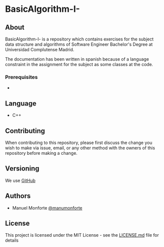 # BasicAlgorithm-I-

## About
BasicAlgorithm-I- is a repository which contains exercises for the subject  data structure and algorithms of Software Engineer Bachelor's Degree at Universidad Complutense Madrid.

The documentation has been written in spanish because of a language constraint in the assignment for the subject as some classes at the code.

### Prerequisites

-

## Language

* C++

## Contributing

When contributing to this repository, please first discuss the change you wish to make via issue, email, or any other method with the owners of this repository before making a change.

## Versioning

We use [GitHub](https://github.com)

## Authors

* Manuel Monforte  [@manumonforte](https://github.com/manumonforte)

## License

This project is licensed under the MIT License - see the [LICENSE.md](LICENSE.md) file for details
